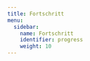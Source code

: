 ```yaml
---
title: Fortschritt
menu:
  sidebar:
    name: Fortschritt
    identifier: progress
    weight: 10
---
```

